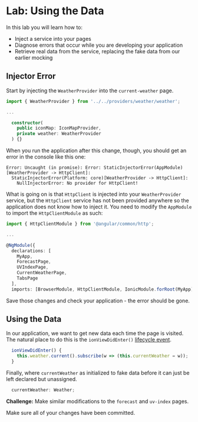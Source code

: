 # Lab: Using the Data

In this lab you will learn how to:

* Inject a service into your pages
* Diagnose errors that occur while you are developing your application
* Retrieve real data from the service, replacing the fake data from our earlier mocking

## Injector Error 

Start by injecting the `WeatherProvider` into the `current-weather` page.

```TypeScript
import { WeatherProvider } from '../../providers/weather/weather';

...

  constructor(
    public iconMap: IconMapProvider,
    private weather: WeatherProvider
  ) {}
```

When you run the application after this change, though, you should get an error in the console like this one:

```
Error: Uncaught (in promise): Error: StaticInjectorError(AppModule)[WeatherProvider -> HttpClient]: 
  StaticInjectorError(Platform: core)[WeatherProvider -> HttpClient]: 
    NullInjectorError: No provider for HttpClient!
```

What is going on is that `HttpClient` is injected into your `WeatherProvider` service, but the `HttpClient` service has not been provided anywhere so the application does not know how to inject it. You need to modify the `AppModule` to import the `HttpClientModule` as such:

```TypeScript
import { HttpClientModule } from '@angular/common/http';

...

@NgModule({
  declarations: [
    MyApp,
    ForecastPage,
    UVIndexPage,
    CurrentWeatherPage,
    TabsPage
  ],
  imports: [BrowserModule, HttpClientModule, IonicModule.forRoot(MyApp)],
```

Save those changes and check your application - the error should be gone.

## Using the Data

In our application, we want to get new data each time the page is visited. The natural place to do this is the `ionViewDidEnter()` <a href="https://ionicframework.com/docs/api/navigation/NavController/#lifecycle-events" target="_blank">lifecycle event</a>.

```TypeScript
  ionViewDidEnter() {
    this.weather.current().subscribe(w => (this.currentWeather = w));
  }
```

Finally, where `currentWeather` as initialized to fake data before it can just be left declared but unassigned.

```TypeScript
  currentWeather: Weather;
```

**Challenge:** Make similar modifications to the `forecast` and `uv-index` pages. 

Make sure all of your changes have been committed.